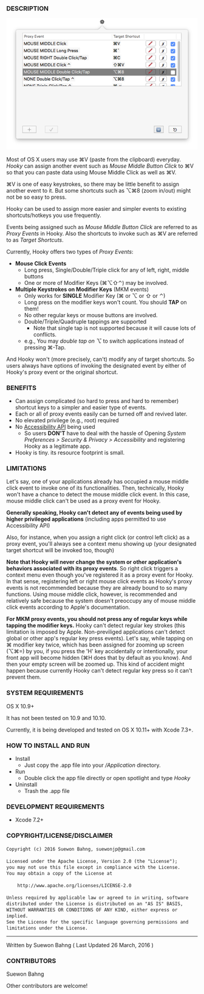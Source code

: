 ### DESCRIPTION
![](github/hooky-2016-03-28.png "Hooky")

Most of OS X users may use ⌘V (paste from the clipboard) everyday. _Hooky_ can assign another event such as _Mouse Middle Button Click_ to ⌘V so that you can paste data using Mouse Middle Click as well as ⌘V.

⌘V is one of easy keystrokes, so there may be little benefit to assign another event to it. But some shortcuts such as ⌥⌘8 (zoom in/out) might not be so easy to press. 

Hooky can be used to assign more easier and simpler events to existing shortcuts/hotkeys you use frequently.

Events being assigned such as _Mouse Middle Button Click_ are referred to as _Proxy Events_ in Hooky. Also the shortcuts to invoke such as ⌘V are referred to as _Target Shortcuts_.

Currently, Hooky offers two types of _Proxy Events_:
- **Mouse Click Events**
  - Long press, Single/Double/Triple click for any of left, right, middle buttons
  - One or more of Modifier Keys (⌘⌥⇧⌃) may be involved.
- **Multiple Keystrokes on Modifier Keys** (MKM events)
  - Only works for **SINGLE** Modifier Key (⌘ or ⌥ or ⇧ or ⌃)
  - Long press on the modifier keys won't count. You should **TAP** on them!
  - No other regular keys or mouse buttons are involved.
  - Double/Triple/Quadruple tappings are supported 
      - Note that single tap is not supported because it will cause lots of conflicts.
  - e.g., You may _double tap on ⌥_ to switch applications instead of pressing ⌘-Tap.

And Hooky won't (more precisely, can't) modify any of target shortcuts. So users always have options of invoking the designated event by either of Hooky's proxy event or the original shortcut.

### BENEFITS
- Can assign complicated (so hard to press and hard to remember) shortcut keys to a simpler and easier type of events.
- Each or all of proxy events easily can be turned off and revived later.
- No elevated privilege (e.g., root) required
- No [Accessibility API](https://developer.apple.com/accessibility/osx/ "") being used 
  - So users **DON'T** have to deal with the hassle of Opening _System Preferences > Security & Privacy > Accessibility_ and registering Hooky as a legitimate app.
- Hooky is tiny. its resource footprint is small.

### LIMITATIONS
Let's say, one of your applications already has occupied a mouse middle click event to invoke one of its functionalities. Then, technically, Hooky won't have a chance to detect the mouse middle click event. In this case, mouse middle click can't be used as a proxy event for Hooky. 

**Generally speaking, Hooky can't detect any of events being used by higher privileged applications** (including apps permitted to use Accessibility API)

Also, for instance, when you assign a right click (or control left click) as a proxy event, you'll always see a context menu showing up (your designated target shortcut will be invoked too, though)

**Note that Hooky will never change the system or other application's behaviors associated with its proxy events**. So right click triggers a context menu even though you've registered it as a proxy event for Hooky. In that sense, registering left or right mouse click events as Hooky's proxy events is not recommended because they are already bound to so many functions. Using mouse middle click, however, is recommended and relatively safe because the system doesn't preoccupy any of mouse middle click events according to Apple's documentation.

**For MKM proxy events, you should not press any of regular keys while tapping the modifier keys.** Hooky can't detect regular key strokes (this limitation is imposed by Apple. Non-previliged applications can't detect global or other app's regular key press events). Let's say, while tapping on ⌘ modifier key twice, which has been assigned for zooming up screen (⌥⌘=) by you, if you press the 'H' key accidentally or intentionally, your front app will become hidden (⌘H does that by default as you know). And then your empty screen will be zoomed up. This kind of accident might happen because currently Hooky can't detect regular key press so it can't prevent them.

### SYSTEM REQUIREMENTS
OS X 10.9+

It has not been tested on 10.9 and 10.10.

Currently, it is being developed and tested on OS X 10.11+ with Xcode 7.3+.

### HOW TO INSTALL AND RUN
- Install
  - Just copy the .app file into your _/Application_ directory.  
- Run
  - Double click the app file directly or open spotlight and type _Hooky_
- Uninstall
  - Trash the .app file

### DEVELOPMENT REQUIREMENTS
- Xcode 7.2+

### COPYRIGHT/LICENSE/DISCLAIMER

    Copyright (c) 2016 Suewon Bahng, suewonjp@gmail.com
    
    Licensed under the Apache License, Version 2.0 (the "License");
    you may not use this file except in compliance with the License.
    You may obtain a copy of the License at
    
        http://www.apache.org/licenses/LICENSE-2.0
    
    Unless required by applicable law or agreed to in writing, software
    distributed under the License is distributed on an "AS IS" BASIS,
    WITHOUT WARRANTIES OR CONDITIONS OF ANY KIND, either express or implied.
    See the License for the specific language governing permissions and
    limitations under the License.

* * *
Written by Suewon Bahng   ( Last Updated 26 March, 2016 )

### CONTRIBUTORS
Suewon Bahng  

Other contributors are welcome!
